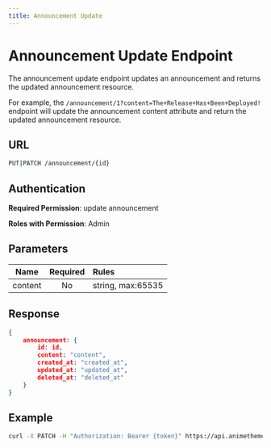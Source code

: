```yaml
---
title: Announcement Update
---
```


# Announcement Update Endpoint

The announcement update endpoint updates an announcement and returns the updated announcement resource.

For example, the `/announcement/1?content=The+Release+Has+Been+Deployed!` endpoint will update the announcement content attribute and return the updated announcement resource.

## URL

```sh
PUT|PATCH /announcement/{id}
```

## Authentication

**Required Permission**: update announcement

**Roles with Permission**: Admin

## Parameters

| Name    | Required | Rules             |
| :-----: | :------: | :---------------- |
| content | No       | string, max:65535 |

## Response

```json
{
    announcement: {
        id: id,
        content: "content",
        created_at: "created_at",
        updated_at: "updated_at",
        deleted_at: "deleted_at"
    }
}
```

## Example

```bash
curl -X PATCH -H "Authorization: Bearer {token}" https://api.animethemes.moe/announcement/1
```
